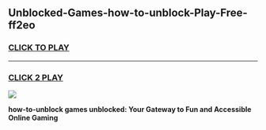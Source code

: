
## Unblocked-Games-how-to-unblock-Play-Free-ff2eo
<h3>
<a href="https://premium76.site?title=how-to-unblock&ref=10A">CLICK TO PLAY</a></h3>
<hr>

<h3>
<a href="https://premium76.site?title=how-to-unblock&ref=10A">CLICK 2 PLAY</a>
  
</h3>

<a href="https://premium76.site?title=how-to-unblock&ref=10A"><img src="https://clearcache.store/games.png"></a>


**how-to-unblock games unblocked: Your Gateway to Fun and Accessible Online Gaming**
